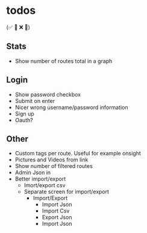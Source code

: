 
# todos
(✅ 🚧 ❌ 🧱)


## Stats

* Show number of routes total in a graph

## Login

* Show password checkbox
* Submit on enter
* Nicer wrong username/password information
* Sign up
* Oauth?

## Other

* Custom tags per route. Useful for example onsight
* Pictures and Videos from link
* Show number of filtered routes
* Admin Json in
* Better import/export
    - Imort/export csv
    - Separate screen for import/export
        - Import/Export
            - Import Json
            - Import Csv
            - Export Json
            - Import Json
